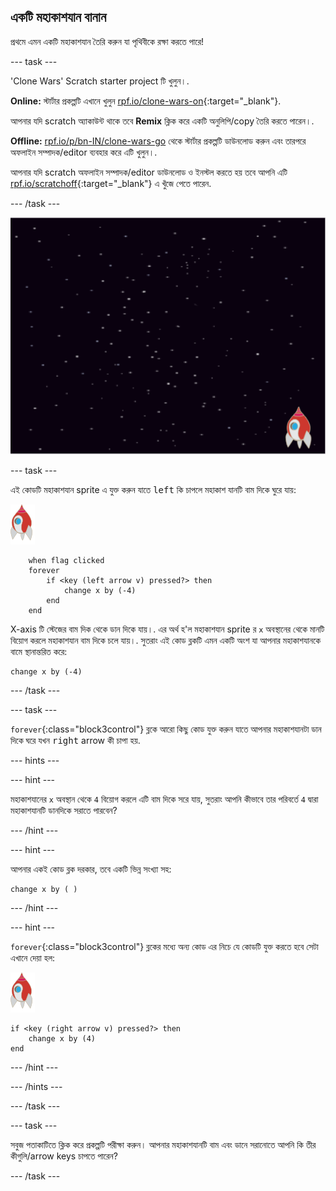 ## একটি মহাকাশযান বানান

প্রথমে এমন একটি মহাকাশযান তৈরি করুন যা পৃথিবীকে রক্ষা করতে পারে!

--- task ---

'Clone Wars' Scratch starter project টি খুলুন।.

**Online:** স্টার্টার প্রকল্পটি এখানে খুলুন [rpf.io/clone-wars-on](https://rpf.io/clone-wars-on){:target="_blank"}.

আপনার যদি scratch অ্যাকাউন্ট থাকে তবে **Remix** ক্লিক করে একটি অনুলিপি/copy তৈরি করতে পারেন।.

**Offline:** [rpf.io/p/bn-IN/clone-wars-go](https://rpf.io/p/bn-IN/clone-wars-go) থেকে স্টার্টার প্রকল্পটি ডাউনলোড করুন এবং তারপরে অফলাইন সম্পাদক/editor ব্যবহার করে এটি খুলুন।.

আপনার যদি scratch অফলাইন সম্পাদক/editor ডাউনলোড ও ইনস্টল করতে হয় তবে আপনি এটি [rpf.io/scratchoff](https://rpf.io/scratchoff){:target="_blank"} এ খুঁজে পেতে পারেন.

--- /task ---

![starter project](images/starter-project.png)

--- task ---

এই কোডটি মহাকাশযান sprite এ যুক্ত করুন যাতে <kbd>left</kbd> কি চাপলে মহাকাশ যানটি বাম দিকে ঘুরে যায়:

![rocket sprite](images/rocket-sprite.png)

```blocks3
    when flag clicked
    forever
        if <key (left arrow v) pressed?> then
            change x by (-4)
        end
    end
```

X-axis টি স্টেজের বাম দিক থেকে ডান দিকে যায়।. এর অর্থ হ'ল মহাকাশযান sprite র `x` অবস্থানের থেকে মানটি বিয়োগ করলে মহাকাশযান বাম দিকে চলে যায়।. সুতরাং এই কোড ব্লকটি এমন একটি অংশ যা আপনার মহাকাশযানকে বামে স্থানান্তরিত করে:

```blocks3
change x by (-4)
```

--- /task ---

--- task ---

`forever`{:class="block3control"} ব্লকে আরো কিছু কোড যুক্ত করুন যাতে আপনার মহাকাশযানটা ডান দিকে ঘরে যখন <kbd>right</kbd> arrow কী চাপা হয়.

--- hints ---


--- hint ---

মহাকাশযানের `x` অবস্থান থেকে `4` বিয়োগ করলে এটি বাম দিকে সরে যায়, সুতরাং আপনি কীভাবে তার পরিবর্তে `4` দ্বারা মহাকাশযানটি ডানদিকে সরাতে পারবেন?

--- /hint ---

--- hint ---

আপনার একই কোড ব্লক দরকার, তবে একটি ভিন্ন সংখ্যা সহ:

```blocks3
change x by ( )
```

--- /hint ---

--- hint ---

`forever`{:class="block3control"} ব্লকের মধ্যে অন্য কোড এর নিচে যে কোডটি যুক্ত করতে হবে সেটা এখানে দেয়া হল:

![rocket sprite](images/rocket-sprite.png)

```blocks3
if <key (right arrow v) pressed?> then
    change x by (4)
end
```

--- /hint ---

--- /hints ---

--- /task ---

--- task ---

সবুজ পতাকাটিতে ক্লিক করে প্রকল্পটি পরীক্ষা করুন। আপনার মহাকাশযানটি বাম এবং ডানে সরানোতে আপনি কি তীর কীগুলি/arrow keys চাপতে পারেন?

--- /task ---
